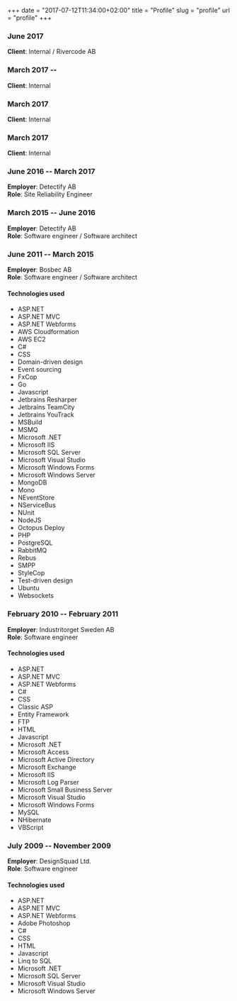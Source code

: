 +++
date = "2017-07-12T11:34:00+02:00"
title = "Profile"
slug = "profile"
url = "profile"
+++

### June 2017

**Client**: Internal / Rivercode AB

### March 2017 --

**Client**: Internal

### March 2017

**Client**: Internal

### March 2017

**Client**: Internal

### June 2016 -- March 2017

**Employer**: Detectify AB  
**Role**: Site Reliability Engineer

### March 2015 -- June 2016

**Employer**: Detectify AB  
**Role**: Software engineer / Software architect

### June 2011 -- March 2015

**Employer**: Bosbec AB  
**Role**: Software engineer / Software architect

#### Technologies used

<ul class="list-inline">
<li class="text-primary">ASP.NET</li>
<li class="text-primary">ASP.NET MVC</li>
<li class="text-primary">ASP.NET Webforms</li>
<li class="text-primary">AWS Cloudformation</li>
<li class="text-primary">AWS EC2</li>
<li class="text-primary">C#</li>
<li class="text-primary">CSS</li>
<li class="text-primary">Domain-driven design</li>
<li class="text-primary">Event sourcing</li>
<li class="text-primary">FxCop</li>
<li class="text-primary">Go</li>
<li class="text-primary">Javascript</li>
<li class="text-primary">Jetbrains Resharper</li>
<li class="text-primary">Jetbrains TeamCity</li>
<li class="text-primary">Jetbrains YouTrack</li>
<li class="text-primary">MSBuild</li>
<li class="text-primary">MSMQ</li>
<li class="text-primary">Microsoft .NET</li>
<li class="text-primary">Microsoft IIS</li>
<li class="text-primary">Microsoft SQL Server</li>
<li class="text-primary">Microsoft Visual Studio</li>
<li class="text-primary">Microsoft Windows Forms</li>
<li class="text-primary">Microsoft Windows Server</li>
<li class="text-primary">MongoDB</li>
<li class="text-primary">Mono</li>
<li class="text-primary">NEventStore</li>
<li class="text-primary">NServiceBus</li>
<li class="text-primary">NUnit</li>
<li class="text-primary">NodeJS</li>
<li class="text-primary">Octopus Deploy</li>
<li class="text-primary">PHP</li>
<li class="text-primary">PostgreSQL</li>
<li class="text-primary">RabbitMQ</li>
<li class="text-primary">Rebus</li>
<li class="text-primary">SMPP</li>
<li class="text-primary">StyleCop</li>
<li class="text-primary">Test-driven design</li>
<li class="text-primary">Ubuntu</li>
<li class="text-primary">Websockets</li>
</ul>

### February 2010 -- February 2011

**Employer**: Industritorget Sweden AB  
**Role**: Software engineer

#### Technologies used

<ul class="list-inline">
<li class="text-primary">ASP.NET</li>
<li class="text-primary">ASP.NET MVC</li>
<li class="text-primary">ASP.NET Webforms</li>
<li class="text-primary">C#</li>
<li class="text-primary">CSS</li>
<li class="text-primary">Classic ASP</li>
<li class="text-primary">Entity Framework</li>
<li class="text-primary">FTP</li>
<li class="text-primary">HTML</li>
<li class="text-primary">Javascript</li>
<li class="text-primary">Microsoft .NET</li>
<li class="text-primary">Microsoft Access</li>
<li class="text-primary">Microsoft Active Directory</li>
<li class="text-primary">Microsoft Exchange</li>
<li class="text-primary">Microsoft IIS</li>
<li class="text-primary">Microsoft Log Parser</li>
<li class="text-primary">Microsoft Small Business Server</li>
<li class="text-primary">Microsoft Visual Studio</li>
<li class="text-primary">Microsoft Windows Forms</li>
<li class="text-primary">MySQL</li>
<li class="text-primary">NHibernate</li>
<li class="text-primary">VBScript</li>
</ul>

### July 2009 -- November 2009

**Employer**: DesignSquad Ltd.  
**Role**: Software engineer

#### Technologies used

<ul class="list-inline">
<li class="text-primary">ASP.NET</li>
<li class="text-primary">ASP.NET MVC</li>
<li class="text-primary">ASP.NET Webforms</li>
<li class="text-primary">Adobe Photoshop</li>
<li class="text-primary">C#</li>
<li class="text-primary">CSS</li>
<li class="text-primary">HTML</li>
<li class="text-primary">Javascript</li>
<li class="text-primary">Linq to SQL</li>
<li class="text-primary">Microsoft .NET</li>
<li class="text-primary">Microsoft SQL Server</li>
<li class="text-primary">Microsoft Visual Studio</li>
<li class="text-primary">Microsoft Windows Server</li>
</ul>

